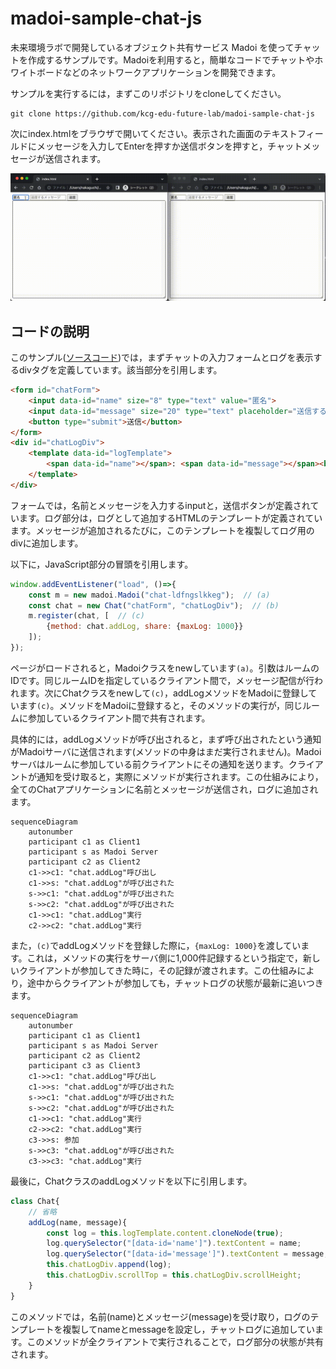 # madoi-sample-chat-js

未来環境ラボで開発しているオブジェクト共有サービス Madoi を使ってチャットを作成するサンプルです。Madoiを利用すると，簡単なコードでチャットやホワイトボードなどのネットワークアプリケーションを開発できます。

サンプルを実行するには，まずこのリポジトリをcloneしてください。
```
git clone https://github.com/kcg-edu-future-lab/madoi-sample-chat-js
```

次にindex.htmlをブラウザで開いてください。表示された画面のテキストフィールドにメッセージを入力してEnterを押すか送信ボタンを押すと，チャットメッセージが送信されます。

![動作イメージ](sample.gif)

## コードの説明

このサンプル([ソースコード](https://github.com/kcg-edu-future-lab/madoi-sample-chat-js/blob/main/index.html))では，まずチャットの入力フォームとログを表示するdivタグを定義しています。該当部分を引用します。

```html
<form id="chatForm">
    <input data-id="name" size="8" type="text" value="匿名">
    <input data-id="message" size="20" type="text" placeholder="送信するメッセージ">
    <button type="submit">送信</button>
</form>
<div id="chatLogDiv">
    <template data-id="logTemplate">
        <span data-id="name"></span>: <span data-id="message"></span><br/>
    </template>
</div>
```

フォームでは，名前とメッセージを入力するinputと，送信ボタンが定義されています。ログ部分は，ログとして追加するHTMLのテンプレートが定義されています。メッセージが追加されるたびに，このテンプレートを複製してログ用のdivに追加します。

以下に，JavaScript部分の冒頭を引用します。

```js
window.addEventListener("load", ()=>{
    const m = new madoi.Madoi("chat-ldfngslkkeg");  // (a)
    const chat = new Chat("chatForm", "chatLogDiv");  // (b)
    m.register(chat, [  // (c)
        {method: chat.addLog, share: {maxLog: 1000}}
    ]);
});
```

ページがロードされると，Madoiクラスをnewしています`(a)`。引数はルームのIDです。同じルームIDを指定しているクライアント間で，メッセージ配信が行われます。次にChatクラスをnewして`(c)`，addLogメソッドをMadoiに登録しています`(c)`。メソッドをMadoiに登録すると，そのメソッドの実行が，同じルームに参加しているクライアント間で共有されます。

具体的には，addLogメソッドが呼び出されると，まず呼び出されたという通知がMadoiサーバに送信されます(メソッドの中身はまだ実行されません)。Madoiサーバはルームに参加している前クライアントにその通知を送ります。クライアントが通知を受け取ると，実際にメソッドが実行されます。この仕組みにより，全てのChatアプリケーションに名前とメッセージが送信され，ログに追加されます。

```mermaid
sequenceDiagram
    autonumber
    participant c1 as Client1
    participant s as Madoi Server
    participant c2 as Client2
    c1->>c1: "chat.addLog"呼び出し
    c1->>s: "chat.addLog"が呼び出された
    s->>c1: "chat.addLog"が呼び出された
    s->>c2: "chat.addLog"が呼び出された
    c1->>c1: "chat.addLog"実行 
    c2->>c2: "chat.addLog"実行 
```

また，`(c)`でaddLogメソッドを登録した際に，`{maxLog: 1000}`を渡しています。これは，メソッドの実行をサーバ側に1,000件記録するという指定で，新しいクライアントが参加してきた時に，その記録が渡されます。この仕組みにより，途中からクライアントが参加しても，チャットログの状態が最新に追いつきます。

```mermaid
sequenceDiagram
    autonumber
    participant c1 as Client1
    participant s as Madoi Server
    participant c2 as Client2
    participant c3 as Client3
    c1->>c1: "chat.addLog"呼び出し
    c1->>s: "chat.addLog"が呼び出された
    s->>c1: "chat.addLog"が呼び出された
    s->>c2: "chat.addLog"が呼び出された
    c1->>c1: "chat.addLog"実行
    c2->>c2: "chat.addLog"実行
    c3->>s: 参加
    s->>c3: "chat.addLog"が呼び出された
    c3->>c3: "chat.addLog"実行
```


最後に，ChatクラスのaddLogメソッドを以下に引用します。

```js
class Chat{
    // 省略
    addLog(name, message){
        const log = this.logTemplate.content.cloneNode(true);
        log.querySelector("[data-id='name']").textContent = name;
        log.querySelector("[data-id='message']").textContent = message;
        this.chatLogDiv.append(log);
        this.chatLogDiv.scrollTop = this.chatLogDiv.scrollHeight;
    }
}
```

このメソッドでは，名前(name)とメッセージ(message)を受け取り，ログのテンプレートを複製してnameとmessageを設定し，チャットログに追加しています。このメソッドが全クライアントで実行されることで，ログ部分の状態が共有されます。

